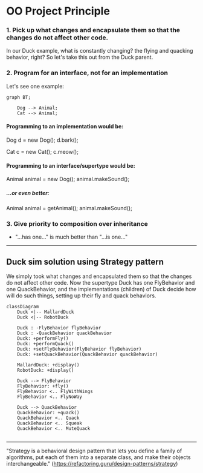 # OO Project Principle
    
### 1. Pick up what changes and encapsulate them so that the changes do not affect other code.

In our Duck example, what is constantly changing? the flying and quacking behavior, right? 
So let's take this out from the Duck parent.

### 2. Program for an interface, not for an implementation

Let's see one example:

```mermaid
graph BT;
    
    Dog --> Animal;
    Cat --> Animal;
```
#### Programming to an implementation would be:

Dog d = new Dog();
d.bark();

Cat c = new Cat();
c.meow();


#### Programming to an interface/supertype would be:

Animal animal = new Dog();
animal.makeSound();

##### ...or even better:

Animal animal = getAnimal();
animal.makeSound();

### 3. Give priority to composition over inheritance 

- \"...has one...\" is much better than \"...is one...\" 

--------------------------------------

## Duck sim solution using Strategy pattern

We simply took what changes and encapsulated them so that the changes do not affect other code. Now the
supertype Duck has one FlyBehavior and one QuackBehavior, and the implementations (children) of Duck decide how
will do such things, setting up their fly and quack behaviors.

```mermaid
classDiagram
    Duck <|-- MallardDuck
    Duck <|-- RobotDuck

    Duck : -FlyBehavior flyBehavior
    Duck : -QuackBehavior quackBehavior
    Duck: +performFly()
    Duck: +performQuack()
    Duck: +setFlyBehavior(FlyBehavior flyBehavior)
    Duck: +setQuackBehavior(QuackBehavior quackBehavior)

    MallardDuck: +display()
    RobotDuck: +display()
    
    Duck --> FlyBehavior
    FlyBehavior: +fly()
    FlyBehavior <.. FlyWithWings
    FlyBehavior <.. FlyNoWay
    
    Duck --> QuackBehavior
    QuackBehavior: +quack()
    QuackBehavior <.. Quack
    QuackBehavior <.. Squeak
    QuackBehavior <.. MuteQuack
    
```

--------------------------------------

"Strategy is a behavioral design pattern that lets you define a family of algorithms, put each of them into a separate class, and make their objects interchangeable."
(https://refactoring.guru/design-patterns/strategy)